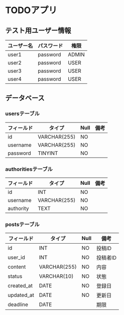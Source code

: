 # TODOアプリ

## テスト用ユーザー情報
| ユーザー名 | パスワード | 権限 |
| ---- | ---- | ---- |
| user1 | password | ADMIN |
| user2 | password | USER |
| user3 | password | USER |
| user4 | password | USER |

## データベース
### usersテーブル
| フィールド | タイプ | Null | 備考 |
| ---- | ---- | ---- | ---- |
| id | VARCHAR(255) | NO |  |
| username | VARCHAR(255) | NO |  |
| password | TINYINT | NO |  |

### authoritiesテーブル
| フィールド | タイプ | Null | 備考 |
| ---- | ---- | ---- | ---- |
| id | INT | NO |  |
| username | VARCHAR(255) | NO |  |
| authority | TEXT | NO |  |

### postsテーブル
| フィールド | タイプ | Null | 備考 |
| ---- | ---- | ---- | ---- |
| id | INT | NO | 投稿ID |
| user_id | INT | NO | 投稿者ID |
| content | VARCHAR(255) | NO | 内容 |
| status | VARCHAR(10) | NO | 状態 |
| created_at | DATE | NO | 登録日 |
| updated_at | DATE | NO | 更新日 |
| deadline | DATE |  | 期限 |


